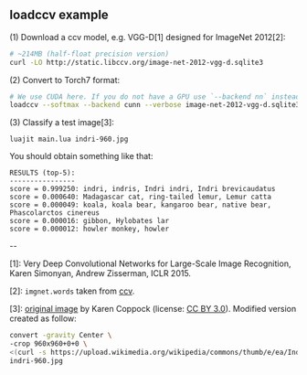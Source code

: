 ## loadccv example

(1) Download a ccv model, e.g. VGG-D[1] designed for ImageNet 2012[2]:

```bash
# ~214MB (half-float precision version)
curl -LO http://static.libccv.org/image-net-2012-vgg-d.sqlite3
```

(2) Convert to Torch7 format:

```bash
# We use CUDA here. If you do not have a GPU use `--backend nn` instead
loadccv --softmax --backend cunn --verbose image-net-2012-vgg-d.sqlite3
```

(3) Classify a test image[3]:

```
luajit main.lua indri-960.jpg
```

You should obtain something like that:

    RESULTS (top-5):
    ----------------
    score = 0.999250: indri, indris, Indri indri, Indri brevicaudatus
    score = 0.000640: Madagascar cat, ring-tailed lemur, Lemur catta
    score = 0.000049: koala, koala bear, kangaroo bear, native bear, Phascolarctos cinereus
    score = 0.000016: gibbon, Hylobates lar
    score = 0.000012: howler monkey, howler

--

[1]: Very Deep Convolutional Networks for Large-Scale Image Recognition, Karen Simonyan, Andrew Zisserman, ICLR 2015.

[2]: `imgnet.words` taken from [ccv](https://raw.githubusercontent.com/liuliu/ccv/stable/samples/image-net-2012.words).

[3]: [original image](https://en.wikipedia.org/wiki/Indri) by Karen Coppock (license: [CC BY 3.0](http://creativecommons.org/licenses/by/3.0)). Modified version created as follow:

```bash
convert -gravity Center \
-crop 960x960+0+0 \
<(curl -s https://upload.wikimedia.org/wikipedia/commons/thumb/e/ea/Indri_Andasibe.JPG/1280px-Indri_Andasibe.JPG) \
indri-960.jpg
```

